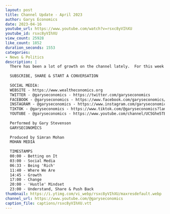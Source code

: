 ```yaml
---
layout: post
title: Channel Update - April 2023
author: Garys Economics
date: 2023-04-16
youtube_url: https://www.youtube.com/watch?v=rsxc8yVIhXU
youtube_id: rsxc8yVIhXU
view_count: 25928
like_count: 1852
duration_seconds: 1553
categories:
- News & Politics
description: |
  There has been a lot of growth on the channel lately.  For this week's video we have a discussion (okay its more of a monologue) of how that feels, what that means, and how we can leverage that growth into a push for less inequality and positive economic change.
  
  SUBSCRIBE, SHARE & START A CONVERSATION
  
  SOCIAL MEDIA:
  WEBSITE - https://www.wealtheconomics.org
  TWITTER - @garyseconomics - https://twitter.com/garyseconomics
  FACEBOOK - @garyseconomics - https://www.facebook.com/garyseconomics/
  INSTAGRAM - @garyseconomics - https://www.instagram.com/garyseconomics/
  TIKTOK - @garyseconomics - https://www.tiktok.com/@garyseconomics?lang=en
  YOUTUBE - @garyseconomics - https://www.youtube.com/channel/UC5Ghe5TBQGYIOANuiNW4hDQ
  
  Performed by Gary Stevenson
  GARYSECONOMICS
  
  Produced by Simran Mohan
  MOHAN MEDIA
  
  TIMESTAMPS
  00:00 - Betting on It
  03:00 - Social Media
  06:33 - Being 'Rich'
  11:40 - Where We Are
  14:45 - Growth
  17:00 - Change
  20:00 - 'Hustle' Mindset
  23:00 - Understand, Share & Push Back
thumbnail: https://i.ytimg.com/vi_webp/rsxc8yVIhXU/maxresdefault.webp
channel_url: https://www.youtube.com/@garyseconomics
caption_file: captions/rsxc8yVIhXU.vtt
---
```

